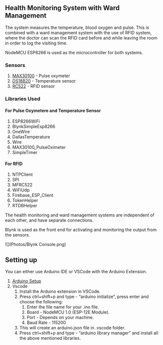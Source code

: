 ## Health Monitoring System with Ward Management

The system measures the temperature, blood oxygen and pulse. This is combined with a ward management system with the use of RFID system, where the doctor can scan the RFID card before and while leaving the room in order to log the visiting time.

NodeMCU ESP8266 is used as the microcontroller for both systems.

### Sensors

1.  [MAX30100](https://robu.in/product/max30100-pulse-oximeter-heart-rate-sensor-module/) - Pulse oxymeter 
2.  [DS18B20](https://www.electronicscomp.com/ds18b20-water-proof-temperature-sensor-probe-india) - Temperature sensor
3.  [RC522](https://www.electronicscomp.com/rc522-rfid-13.56mhz-reader-writer-module-india) - RFID sensor

### Libraries Used

#### For Pulse Oxymetere and Temperature Sensor

1.  ESP8266WiFi
2.  BlynkSimpleEsp8266
3.  OneWire
4.  DallasTemperature
5.  Wire
6.  MAX30100\_PulseOximeter
7.  SimpleTimer

#### For RFID 

1.  NTPClient
2.  SPI
3.  MFRC522
4.  WiFiUdp
5.  Firebase\_ESP\_Client
6.  TokenHelper
7.  RTDBHelper


The health monitoring and ward management systems are independent of each other, and have separate connections.

Blynk is used as the front end for activating and monitoring the output from the sensors.

![](Photos/Blynk Console.png)


## Setting up

You can either use Arduino IDE or VSCode with the Arduino Extension.

1.  [Arduino Setup](https://www.instructables.com/How-to-Program-NodeMCU-on-Arduino-IDE/)
2.  Vscode 
    1.  Install the Arduino extension in VSCode.
    2.  Press ctrl+shift+p and type - “arduino initialize”, press enter and choose the following:
        1.  Enter the file name for your .ino file.
        2.  Board - NodeMCU 1.0 (ESP-12E Module).
        3.  Port - Depends on your machine.
        4.  Baud Rate - 115200
    3.  This will create an arduino.json file in .vscode folder.
    4.  Press ctrl+shift+p and type - “arduino library manager” and install all the above mentioned libraries.